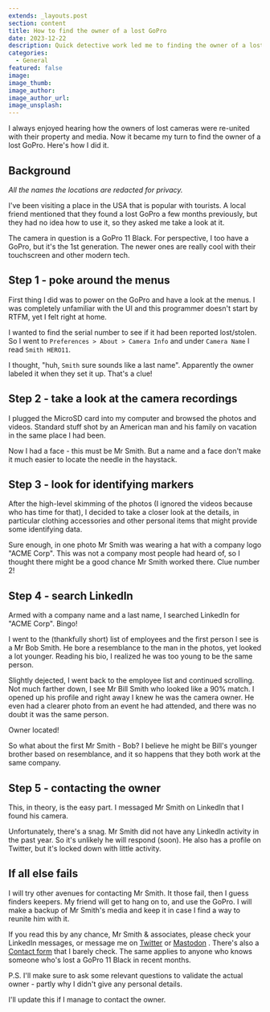 ```yaml
---
extends: _layouts.post
section: content
title: How to find the owner of a lost GoPro
date: 2023-12-22
description: Quick detective work led me to finding the owner of a lost GoPro
categories:
  - General
featured: false
image: 
image_thumb: 
image_author: 
image_author_url: 
image_unsplash:
---
```


I always enjoyed hearing how the owners of lost cameras were re-united with their property and media. Now it became my turn to find the owner of a lost GoPro. Here's how I did it.

## Background

*All the names the locations are redacted for privacy.*

I've been visiting a place in the USA that is popular with tourists. A local friend mentioned that they found a lost GoPro a few months previously, but they had no idea how to use it, so they asked me take a look at it.

The camera in question is a GoPro 11 Black. For perspective, I too have a GoPro, but it's the 1st generation. The newer ones are really cool with their touchscreen and other modern tech.

## Step 1 - poke around the menus

First thing I did was to power on the GoPro and have a look at the menus. I was completely unfamiliar with the UI and this programmer doesn't start by RTFM, yet I felt right at home.

I wanted to find the serial number to see if it had been reported lost/stolen. So I went to `Preferences > About > Camera Info` and under `Camera Name` I read `Smith HERO11`.

I thought, "huh, `Smith` sure sounds like a last name". Apparently the owner labeled it when they set it up. That's a clue!

## Step 2 - take a look at the camera recordings

I plugged the MicroSD card into my computer and browsed the photos and videos. Standard stuff shot by an American man and his family on vacation in the same place I had been.

Now I had a face - this must be Mr Smith. But a name and a face don't make it much easier to locate the needle in the haystack.

## Step 3 - look for identifying markers

After the high-level skimming of the photos (I ignored the videos because who has time for that), I decided to take a closer look at the details, in particular clothing accessories and other personal items that might provide some identifying data.

Sure enough, in one photo Mr Smith was wearing a hat with a company logo "ACME Corp". This was not a company most people had heard of, so I thought there might be a good chance Mr Smith worked there. Clue number 2!

## Step 4 - search LinkedIn

Armed with a company name and a last name, I searched LinkedIn for "ACME Corp". Bingo!

I went to the (thankfully short) list of employees and the first person I see is a Mr Bob Smith. He bore a resemblance to the man in the photos, yet looked a lot younger. Reading his bio, I realized he was too young to be the same person.

Slightly dejected, I went back to the employee list and continued scrolling. Not much farther down, I see Mr Bill Smith who looked like a 90% match. I opened up his profile and right away I knew he was the camera owner. He even had a clearer photo from an event he had attended, and there was no doubt it was the same person.

Owner located!

So what about the first Mr Smith - Bob? I believe he might be Bill's younger brother based on resemblance, and it so happens that they both work at the same company.

## Step 5 - contacting the owner

This, in theory, is the easy part. I messaged Mr Smith on LinkedIn that I found his camera.

Unfortunately, there's a snag. Mr Smith did not have any LinkedIn activity in the past year. So it's unlikely he will respond (soon). He also has a profile on Twitter, but it's locked down with little activity.

## If all else fails

I will try other avenues for contacting Mr Smith. It those fail, then I guess finders keepers. My friend will get to hang on to, and use the GoPro. I will make a backup of Mr Smith's media and keep it in case I find a way to reunite him with it.

If you read this by any chance, Mr Smith & associates, please check your LinkedIn messages, or message me on [Twitter](https://twitter.com/brbcoding/) or [Mastodon](https://indieweb.social/@brbcoding) . There's also a [Contact form](https://chasingcode.dev/contact/) that I barely check. The same applies to anyone who knows someone who's lost a GoPro 11 Black in recent months.

P.S. I'll make sure to ask some relevant questions to validate the actual owner - partly why I didn't give any personal details.

I'll update this if I manage to contact the owner.